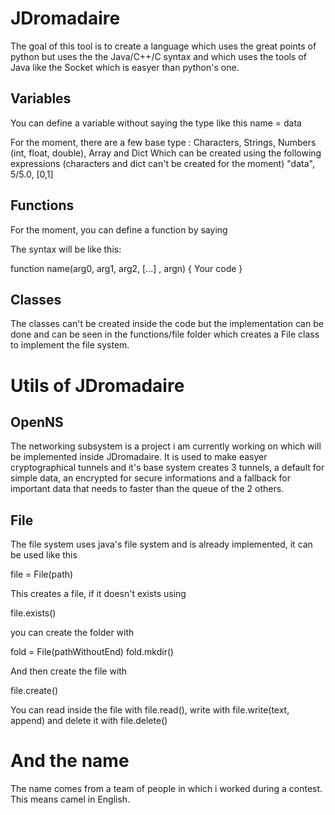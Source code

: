 # JDromadaire

The goal of this tool is to create a language which uses the great points of python but uses the the Java/C++/C syntax and which uses the tools of Java like the Socket which is easyer than python's one.

## Variables

You can define a variable without saying the type like this
name = data

For the moment, there are a few base type :
Characters, Strings, Numbers (int, float, double), Array and Dict
Which can be created using the following expressions (characters and dict can't be created for the moment)
"data", 5/5.0, [0,1]

## Functions

For the moment, you can define a function by saying

The syntax will be like this:

function name(arg0, arg1, arg2, [...] , argn) {
   Your code
}

## Classes

The classes can't be created inside the code but the implementation can be done and can be seen in the functions/file folder which creates a File class to implement the file system.

# Utils of JDromadaire

## OpenNS

The networking subsystem is a project i am currently working on which will be implemented inside JDromadaire. It is used to make easyer cryptographical tunnels and it's base system creates 3 tunnels, a default for simple data, an encrypted for secure informations and a fallback for important data that needs to faster than the queue of the 2 others.

## File

The file system uses java's file system and is already implemented, it can be used like this

file = File(path)

This creates a file, if it doesn't exists using

file.exists()

you can create the folder with 

fold = File(pathWithoutEnd)
fold.mkdir()

And then create the file with

file.create()

You can read inside the file with file.read(), write with file.write(text, append) and delete it with file.delete()

# And the name

The name comes from a team of people in which i worked during a contest. This means camel in English.
